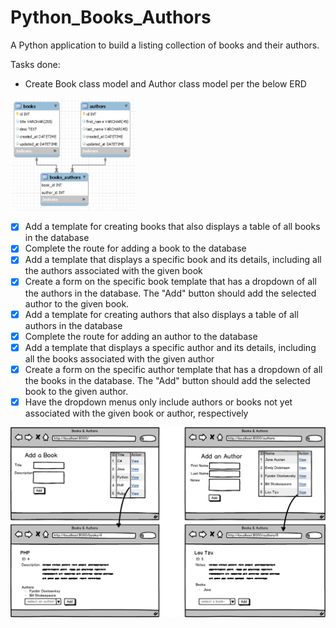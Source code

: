 # Python_Books_Authors
A Python application to build a listing collection of books and their authors.

Tasks done:

- Create Book class model and Author class model per the below ERD

<img src="./images/books_authors_ERD.png" alt="ERD" width="40%"/>

- [x] Add a template for creating books that also displays a table of all books in the database
- [x] Complete the route for adding a book to the database
- [x] Add a template that displays a specific book and its details, including all the authors associated with the given book
- [x] Create a form on the specific book template that has a dropdown of all the authors in the database. The "Add" button should add the selected author to the given book.
- [x] Add a template for creating authors that also displays a table of all authors in the database
- [x] Complete the route for adding an author to the database
- [x] Add a template that displays a specific author and its details, including all the books associated with the given author
- [x] Create a form on the specific author template that has a dropdown of all the books in the database. The "Add" button should add the selected book to the given author.
- [x] Have the dropdown menus only include authors or books not yet associated with the given book or author, respectively

![](./images/main_view.png)
